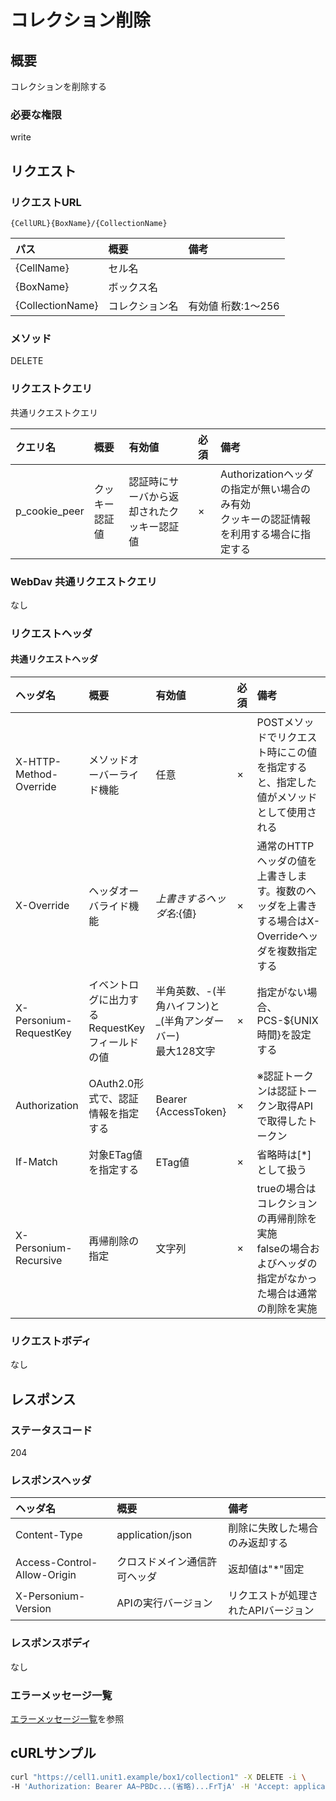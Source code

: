 # コレクション削除
## 概要
コレクションを削除する

### 必要な権限
write

## リクエスト
### リクエストURL
```
{CellURL}{BoxName}/{CollectionName}
```


|パス|概要|備考|
|:--|:--|:--|
|{CellName}|セル名||
|{BoxName}|ボックス名||
|{CollectionName}|コレクション名|有効値 桁数:1&#65374;256|

### メソッド
DELETE

### リクエストクエリ
共通リクエストクエリ

|クエリ名|概要|有効値|必須|備考|
|:--|:--|:--|:--|:--|
|p_cookie_peer|クッキー認証値|認証時にサーバから返却されたクッキー認証値|×|Authorizationヘッダの指定が無い場合のみ有効<br>クッキーの認証情報を利用する場合に指定する|


### WebDav 共通リクエストクエリ

なし

### リクエストヘッダ
#### 共通リクエストヘッダ

|ヘッダ名|概要|有効値|必須|備考|
|:--|:--|:--|:--|:--|
|X-HTTP-Method-Override|メソッドオーバーライド機能|任意|×|POSTメソッドでリクエスト時にこの値を指定すると、指定した値がメソッドとして使用される|
|X-Override|ヘッダオーバライド機能|${上書きするヘッダ名}:${値}|×|通常のHTTPヘッダの値を上書きします。複数のヘッダを上書きする場合はX-Overrideヘッダを複数指定する|
|X-Personium-RequestKey|イベントログに出力するRequestKeyフィールドの値|半角英数、-(半角ハイフン)と_(半角アンダーバー)<br>最大128文字|×|指定がない場合、PCS-${UNIX時間}を設定する|
|Authorization|OAuth2.0形式で、認証情報を指定する|Bearer {AccessToken}|×|※認証トークンは認証トークン取得APIで取得したトークン|
|If-Match|対象ETag値を指定する|ETag値|×|省略時は[*]として扱う|
|X-Personium-Recursive|再帰削除の指定|文字列|×|trueの場合はコレクションの再帰削除を実施<br>falseの場合およびヘッダの指定がなかった場合は通常の削除を実施|
### リクエストボディ
なし


## レスポンス
### ステータスコード
204

### レスポンスヘッダ

|ヘッダ名|概要|備考|
|:--|:--|:--|
|Content-Type|application/json|削除に失敗した場合のみ返却する|
|Access-Control-Allow-Origin|クロスドメイン通信許可ヘッダ|返却値は"*"固定|
|X-Personium-Version|APIの実行バージョン|リクエストが処理されたAPIバージョン|
### レスポンスボディ
なし

### エラーメッセージ一覧
[エラーメッセージ一覧](004_Error_Messages.md)を参照


## cURLサンプル

```sh
curl "https://cell1.unit1.example/box1/collection1" -X DELETE -i \
-H 'Authorization: Bearer AA~PBDc...(省略)...FrTjA' -H 'Accept: application/json'
```

